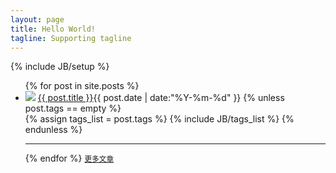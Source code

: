 ```yaml
---
layout: page
title: Hello World!
tagline: Supporting tagline
---
```

{% include JB/setup %}
<ul>
{% for post in site.posts %}
<li><img src="https://secure.gravatar.com/avatar/3b00ffdc531cc40c9f6dad3ab104b208?s=32&d=https://a248.e.akamai.net/assets.github.com%2Fimages%2Fgravatars%2Fgravatar-user-32.png" class="img-circle"> <a href="{{ BASE_PATH }}{{ post.url }}">{{ post.title }}</a><span class="date">{{ post.date | date:"%Y-%m-%d" }}</span>
{% unless post.tags == empty %}   
<br /> 
<span class="tag pull-right">
{% assign tags_list = post.tags %}
{% include JB/tags_list %}
</span>	
{% endunless %}  
</li>
<hr>
{% endfor %}
<small><a class="moreposts" href="{{ BASE_PATH }}/archive.html" title="More">更多文章</a></small>
</ul>




